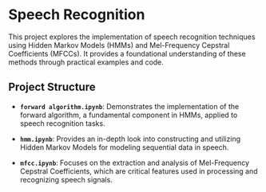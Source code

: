 # Speech Recognition

This project explores the implementation of speech recognition techniques using Hidden Markov Models (HMMs) and Mel-Frequency Cepstral Coefficients (MFCCs). It provides a foundational understanding of these methods through practical examples and code.

## Project Structure

- **`forward algorithm.ipynb`**: Demonstrates the implementation of the forward algorithm, a fundamental component in HMMs, applied to speech recognition tasks.

- **`hmm.ipynb`**: Provides an in-depth look into constructing and utilizing Hidden Markov Models for modeling sequential data in speech.

- **`mfcc.ipynb`**: Focuses on the extraction and analysis of Mel-Frequency Cepstral Coefficients, which are critical features used in processing and recognizing speech signals.


